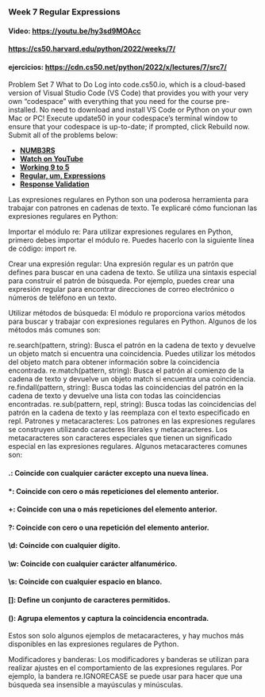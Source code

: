 ### Week 7 Regular Expressions

#### Video: https://youtu.be/hy3sd9MOAcc
#### https://cs50.harvard.edu/python/2022/weeks/7/
#### ejercicios: https://cdn.cs50.net/python/2022/x/lectures/7/src7/

Problem Set 7
What to Do
Log into code.cs50.io, which is a cloud-based version of Visual Studio Code (VS Code) that provides you with your very own “codespace” with everything that you need for the course pre-installed. No need to download and install VS Code or Python on your own Mac or PC!
Execute update50 in your codespace’s terminal window to ensure that your codespace is up-to-date; if prompted, click Rebuild now.
Submit all of the problems below:

- [**NUMB3RS**](https://github.com/jwattspajaro/CS50-s/tree/main/7.%20Regular%20Expressions/NUMB3RS)
- **[Watch on YouTube](https://github.com/jwattspajaro/CS50-s/tree/main/7.%20Regular%20Expressions/Watch%20on%20YouTube)**
- **[Working 9 to 5](https://github.com/jwattspajaro/CS50-s/tree/main/7.%20Regular%20Expressions/Working%209%20to%205)**
- **[Regular, um, Expressions](https://github.com/jwattspajaro/CS50-s/tree/main/7.%20Regular%20Expressions/Regular%2C%20um%2C%20Expressions)**
- **[Response Validation](https://github.com/jwattspajaro/CS50-s/tree/main/7.%20Regular%20Expressions/Response%20Validation)**

Las expresiones regulares en Python son una poderosa herramienta para trabajar con patrones en cadenas de texto. Te explicaré cómo funcionan las expresiones regulares en Python:

Importar el módulo re: Para utilizar expresiones regulares en Python, primero debes importar el módulo re. Puedes hacerlo con la siguiente línea de código: import re.

Crear una expresión regular: Una expresión regular es un patrón que defines para buscar en una cadena de texto. Se utiliza una sintaxis especial para construir el patrón de búsqueda. Por ejemplo, puedes crear una expresión regular para encontrar direcciones de correo electrónico o números de teléfono en un texto.

Utilizar métodos de búsqueda: El módulo re proporciona varios métodos para buscar y trabajar con expresiones regulares en Python. Algunos de los métodos más comunes son:

re.search(pattern, string): Busca el patrón en la cadena de texto y devuelve un objeto match si encuentra una coincidencia. Puedes utilizar los métodos del objeto match para obtener información sobre la coincidencia encontrada.
re.match(pattern, string): Busca el patrón al comienzo de la cadena de texto y devuelve un objeto match si encuentra una coincidencia.
re.findall(pattern, string): Busca todas las coincidencias del patrón en la cadena de texto y devuelve una lista con todas las coincidencias encontradas.
re.sub(pattern, repl, string): Busca todas las coincidencias del patrón en la cadena de texto y las reemplaza con el texto especificado en repl.
Patrones y metacaracteres: Los patrones en las expresiones regulares se construyen utilizando caracteres literales y metacaracteres. Los metacaracteres son caracteres especiales que tienen un significado especial en las expresiones regulares. Algunos metacaracteres comunes son:

#### .: Coincide con cualquier carácter excepto una nueva línea.
#### *: Coincide con cero o más repeticiones del elemento anterior.
#### +: Coincide con una o más repeticiones del elemento anterior.
#### ?: Coincide con cero o una repetición del elemento anterior.
#### \d: Coincide con cualquier dígito.
#### \w: Coincide con cualquier carácter alfanumérico.
#### \s: Coincide con cualquier espacio en blanco.
#### []: Define un conjunto de caracteres permitidos.
#### (): Agrupa elementos y captura la coincidencia encontrada.

Estos son solo algunos ejemplos de metacaracteres, y hay muchos más disponibles en las expresiones regulares de Python.

Modificadores y banderas: Los modificadores y banderas se utilizan para realizar ajustes en el comportamiento de las expresiones regulares. Por ejemplo, la bandera re.IGNORECASE se puede usar para hacer que una búsqueda sea insensible a mayúsculas y minúsculas.
